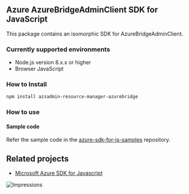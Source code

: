 ## Azure AzureBridgeAdminClient SDK for JavaScript

This package contains an isomorphic SDK for AzureBridgeAdminClient.

### Currently supported environments

- Node.js version 8.x.x or higher
- Browser JavaScript

### How to Install

```bash
npm install azsadmin-resource-manager-azurebridge
```

### How to use

#### Sample code

Refer the sample code in the [azure-sdk-for-js-samples](https://github.com/Azure/azure-sdk-for-js-samples) repository.

## Related projects

- [Microsoft Azure SDK for Javascript](https://github.com/Azure/azure-sdk-for-js)


![Impressions](https://azure-sdk-impressions.azurewebsites.net/api/impressions/azure-sdk-for-js%2Fsdk%2Fcdn%2Farm-cdn%2FREADME.png)